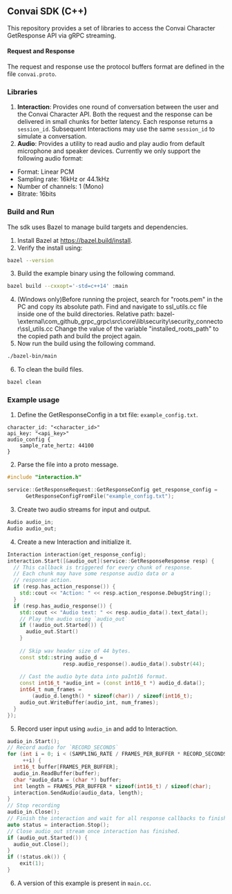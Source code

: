 ## Convai SDK (C++)
This repository provides a set of libraries to access the Convai Character GetResponse API via gRPC streaming.

#### Request and Response
The request and response use the protocol buffers format are defined in the file `convai.proto`.

### Libraries
1. **Interaction**: Provides one round of conversation between the user and the Convai Character API. Both the request and the response can be delivered in small chunks for better latency. Each response returns a `session_id`. Subsequent Interactions may use the same `session_id` to simulate a conversation.
2. **Audio**: Provides a utility to read audio and play audio from default microphone and speaker devices. Currently we only support the following audio format:
  - Format: Linear PCM
  - Sampling rate: 16kHz or 44.1kHz
  - Number of channels: 1 (Mono)
  - Bitrate: 16bits

### Build and Run
The sdk uses Bazel to manage build targets and dependencies.
1. Install Bazel at https://bazel.build/install.
2. Verify the install using:
```sh
bazel --version
```
3. Build the example binary using the following command.
```sh
bazel build --cxxopt='-std=c++14' :main
```
4. (Windows only)Before running the project, search for "roots.pem" in the PC and copy its absolute path.
   Find and navigate to ssl_utils.cc file inside one of the build directories.
   Relative path: bazel-<Project-name>\external\com_github_grpc_grpc\src\core\lib\security\security_connector\ssl_utils.cc
   Change the value of the variable "installed_roots_path" to the copied path and build the project again.
5. Now run the build using the following command.
```sh
./bazel-bin/main
```
6. To clean the build files.
```sh
bazel clean
```
  
### Example usage
1. Define the GetResponseConfig in a txt file: `example_config.txt`.
```
character_id: "<character_id>"
api_key: "<api_key>"
audio_config {
    sample_rate_hertz: 44100
}
```
2. Parse the file into a proto message.
```cpp
#include "interaction.h"

service::GetResponseRequest::GetResponseConfig get_response_config =
      GetResponseConfigFromFile("example_config.txt");
```
3. Create two audio streams for input and output.
```cpp
Audio audio_in;
Audio audio_out;
```
4. Create a new Interaction and initialize it.
```cpp
Interaction interaction(get_response_config);
interaction.Start([&audio_out](service::GetResponseResponse resp) {
  // This callback is triggered for every chunk of response.
  // Each chunk may have some response audio data or a
  // response action.
  if (resp.has_action_response()) {
    std::cout << "Action: " << resp.action_response.DebugString();
  }
  if (resp.has_audio_response()) {
    std::cout << "Audio text: " << resp.audio_data().text_data();
    // Play the audio using `audio_out`
    if (!audio_out.Started()) {
      audio_out.Start()
    }
    
    // Skip wav header size of 44 bytes.
    const std::string audio_d =
                  resp.audio_response().audio_data().substr(44);
                  
    // Cast the audio byte data into paInt16 format.
    const int16_t *audio_int = (const int16_t *) audio_d.data();
    int64_t num_frames =
        (audio_d.length() * sizeof(char)) / sizeof(int16_t);
    audio_out.WriteBuffer(audio_int, num_frames);   
  }
});
```
5. Record user input using `audio_in` and add to Interaction.
```cpp
audio_in.Start();
// Record audio for `RECORD_SECONDS`
for (int i = 0; i < (SAMPLING_RATE / FRAMES_PER_BUFFER * RECORD_SECONDS);
     ++i) {
  int16_t buffer[FRAMES_PER_BUFFER];
  audio_in.ReadBuffer(buffer);
  char *audio_data = (char *) buffer;
  int length = FRAMES_PER_BUFFER * sizeof(int16_t) / sizeof(char);
  interaction.SendAudio(audio_data, length);
}
// Stop recording
audio_in.Close();
// Finish the interaction and wait for all response callbacks to finish.
auto status = interaction.Stop();
// Close audio_out stream once interaction has finished.
if (audio_out.Started()) {
  audio_out.Close();
}
if (!status.ok()) {
    exit(1);
}
```
6. A version of this example is present in `main.cc`.
